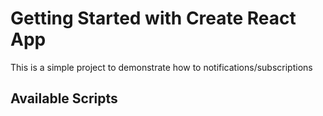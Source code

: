 # Getting Started with Create React App

This is a simple project to demonstrate how to notifications/subscriptions

## Available Scripts
